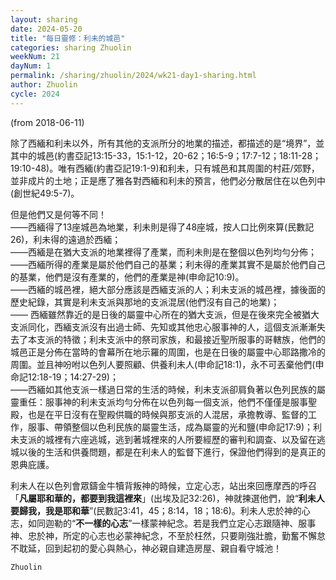 ```yaml
---
layout: sharing
date: 2024-05-20
title: "每日靈修：利未的城邑"
categories: sharing Zhuolin
weekNum: 21
dayNum: 1
permalink: /sharing/zhuolin/2024/wk21-day1-sharing.html
author: Zhuolin
cycle: 2024
---
```

(from 2018-06-11)

除了西緬和利未以外，所有其他的支派所分的地業的描述，都描述的是“境界”，並其中的城邑(約書亞記13:15-33，15:1-12，20-62；16:5-9；17:7-12；18:11-28；19:10-48)。唯有西緬(約書亞記19:1-9)和利未，只有城邑和其周圍的村莊/郊野，並非成片的土地；正是應了雅各對西緬和利未的預言，他們必分散居住在以色列中(創世紀49:5-7)。  

但是他們又是何等不同！  
——西緬得了13座城邑為地業，利未則是得了48座城，按人口比例來算(民數記26)，利未得的遠過於西緬；  
——西緬是在猶大支派的地業裡得了產業，而利未則是在整個以色列均勻分佈；  
——西緬所得的產業是屬於他們自己的基業；利未得的產業其實不是屬於他們自己的基業，他們是沒有產業的，他們的產業是神(申命記10:9)。  
——西緬的城邑裡，絕大部分應該是西緬支派的人；利未支派的城邑裡，據後面的歷史紀錄，其實是利未支派與那地的支派混居(他們沒有自己的地業)；  
—— 西緬雖然靠近的是日後的屬靈中心所在的猶大支派，但是在後來完全被猶大支派同化，西緬支派沒有出過士師、先知或其他忠心服事神的人，這個支派漸漸失去了本支派的特徵；利未支派中的祭司家族，和最接近聖所服事的哥轄族，他們的城邑正是分佈在當時的會幕所在地示羅的周圍，也是在日後的屬靈中心耶路撒冷的周圍。並且神吩咐以色列人要照顧、供養利未人(申命記18:1)，永不可丟棄他們(申命記12:18-19；14:27-29)；  
——西緬如其他支派一樣過日常的生活的時候，利未支派卻肩負著以色列民族的屬靈重任：服事神的利未支派均勻分佈在以色列每一個支派，他們不僅僅是服事聖殿，也是在平日沒有在聖殿供職的時候與那支派的人混居，承擔教導、監督的工作，服事、帶領整個以色利民族的屬靈生活，成為屬靈的光和鹽(申命記17:9)；利未支派的城裡有六座逃城，逃到著城裡來的人所要經歷的審判和調查、以及留在逃城以後的生活和供養問題，都是在利未人的監督下進行，保證他們得到的是真正的恩典庇護。  

利未人在以色列會眾鑄金牛犢背叛神的時候，立定心志，站出來回應摩西的呼召「**凡屬耶和華的，都要到我這裡來**」(出埃及記32:26)，神就揀選他們，說“**利未人要歸我，我是耶和華**”(民數記3:41，45；8:14，18；18:6)。利未人忠於神的心志，如同迦勒的“**不一樣的心志**”一樣蒙神紀念。若是我們立定心志跟隨神、服事神、忠於神，所定的心志也必蒙神紀念，不至於枉然，只要剛強壯膽，勤奮不懈怠不耽延，回到起初的愛心與熱心，神必親自建造房屋、親自看守城池！  

`Zhuolin`  
